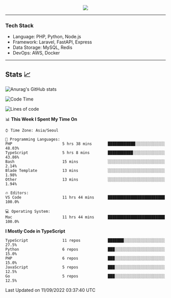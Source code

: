 <p align="center">
  <a href="https://github.com/jin-wk">
    <img src="https://hits.seeyoufarm.com/api/count/incr/badge.svg?url=https%3A%2F%2Fgithub.com%2Fjin-wk&count_bg=%23C83D75&title_bg=%23555555&icon=&icon_color=%23E7E7E7&title=Hits&edge_flat=false"/>
  </a>
</p>

---

### Tech Stack
  - Language: PHP, Python, Node.js
  - Framework: Laravel, FastAPI, Express
  - Data Storage: MySQL, Redis
  - DevOps: AWS, Docker

---

## Stats 📈
  
![Anurag's GitHub stats](https://github-readme-stats.vercel.app/api?username=jin-wk&show_icons=true&count_private=true&theme=dracula)


<!--START_SECTION:waka-->
![Code Time](http://img.shields.io/badge/Code%20Time-18%20hrs%2018%20mins-blue)

![Lines of code](https://img.shields.io/badge/From%20Hello%20World%20I%27ve%20Written-251%20Thousand%20lines%20of%20code-blue)

📊 **This Week I Spent My Time On** 

```text
⌚︎ Time Zone: Asia/Seoul

💬 Programming Languages: 
PHP                      5 hrs 38 mins       ████████████░░░░░░░░░░░░░   48.03% 
TypeScript               5 hrs 8 mins        ███████████░░░░░░░░░░░░░░   43.86% 
Bash                     15 mins             ░░░░░░░░░░░░░░░░░░░░░░░░░   2.14% 
Blade Template           13 mins             ░░░░░░░░░░░░░░░░░░░░░░░░░   1.98% 
Other                    13 mins             ░░░░░░░░░░░░░░░░░░░░░░░░░   1.94%

🔥 Editors: 
VS Code                  11 hrs 44 mins      █████████████████████████   100.0%

💻 Operating System: 
Mac                      11 hrs 44 mins      █████████████████████████   100.0%

```

**I Mostly Code in TypeScript** 

```text
TypeScript               11 repos            ███████░░░░░░░░░░░░░░░░░░   27.5% 
Python                   6 repos             ███░░░░░░░░░░░░░░░░░░░░░░   15.0% 
PHP                      6 repos             ███░░░░░░░░░░░░░░░░░░░░░░   15.0% 
JavaScript               5 repos             ███░░░░░░░░░░░░░░░░░░░░░░   12.5% 
Go                       5 repos             ███░░░░░░░░░░░░░░░░░░░░░░   12.5%

```



 Last Updated on 11/09/2022 03:37:40 UTC
<!--END_SECTION:waka-->